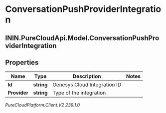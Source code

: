 # ConversationPushProviderIntegration

## ININ.PureCloudApi.Model.ConversationPushProviderIntegration

## Properties

|Name | Type | Description | Notes|
|------------ | ------------- | ------------- | -------------|
| **Id** | **string** | Genesys Cloud Integration ID | |
| **Provider** | **string** | Type of the integration | |



_PureCloudPlatform.Client.V2 239.1.0_
